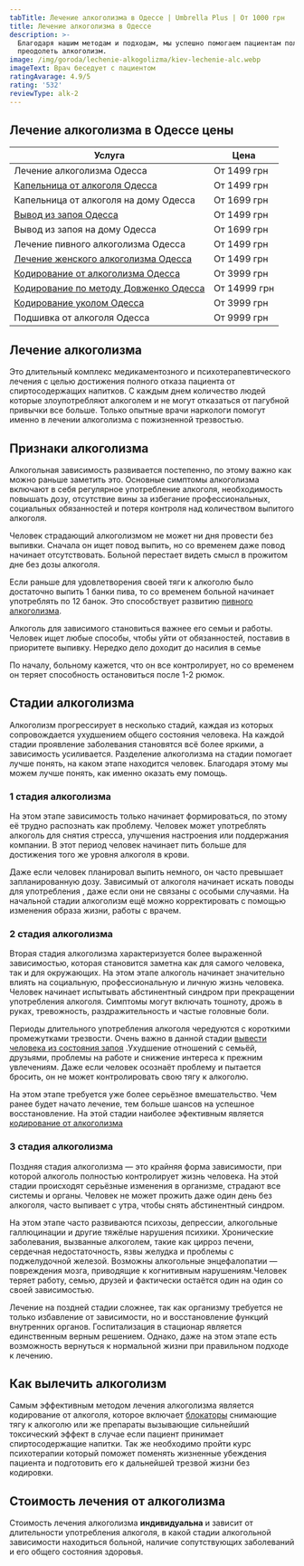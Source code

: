 ```yaml
---
tabTitle: Лечение алкоголизма в Одессе | Umbrella Plus | От 1000 грн
title: Лечение алкоголизма в Одессе
description: >-
  Благодаря нашим методам и подходам, мы успешно помогаем пациентам полностью
  преодолеть алкоголизм.
image: /img/goroda/lechenie-alkogolizma/kiev-lechenie-alc.webp
imageText: Врач беседует с пациентом
ratingAvarage: 4.9/5
rating: '532'
reviewType: alk-2
---
```


## Лечение алкоголизма в Одессе цены

| Услуга                                                           | Цена         |
| ---------------------------------------------------------------- | ------------ |
| Лечение алкоголизма Одесса                                       | От 1499 грн  |
| [Капельница от алкоголя Одесса](/kapelnitsya-ot-alc)             | От 1499 грн  |
| Капельница от алкоголя на дому Одесса                            | От 1699 грн  |
| [Вывод из запоя Одесса](/vivod-iz-zapoya)                        | От 1499 грн  |
| Вывод из запоя на дому Одесса                                    | От 1699 грн  |
| Лечение пивного алкоголизма Одесса                               | От 1499 грн  |
| [Лечение женского алкоголизма Одесса](/genskiy-alkogolism)       | От 1499 грн  |
| [Кодирование от алкоголизма Одесса](/kodirovanie-ot-alkogolisma) | От 3999 грн  |
| [Кодирование по методу Довженко Одесса](/kodirovanie-dovgenko)   | От 14999 грн |
| [Кодирование уколом Одесса](/kodirovanie-ukolom)                 | От 3999 грн  |
| Подшивка от алкоголя Одесса                                      | От 9999 грн  |

## Лечение алкоголизма

Это длительный комплекс медикаментозного и психотерапевтического лечения с целью достижения полного отказа пациента от спиртосодержащих напитков. С каждым днем количество людей которые злоупотребляют алкоголем и не могут отказаться от пагубной привычки все больше. Только опытные врачи наркологи помогут именно в лечении алкоголизма с пожизненной трезвостью.

## Признаки алкоголизма

Алкогольная зависимость развивается постепенно, по этому важно как можно раньше заметить это. Основные симптомы алкоголизма включают в себя регулярное употребление алкоголя, необходимость повышать дозу, отсутствие вины за избегание профессиональных, социальных обязанностей и потеря контроля над количеством выпитого алкоголя.

Человек страдающий алкоголизмом не может ни дня провести без выпивки. Сначала он ищет повод выпить, но со временем даже повод начинает отсутствовать. Больной перестает видеть смысл в прожитом дне без дозы алкоголя.

Если раньше для удовлетворения своей тяги к алкоголю было достаточно выпить 1 банки пива, то со временем больной начинает употреблять по 12 банок. Это способствует развитию [пивного алкоголизма](.com).

Алкоголь для зависимого становиться важнее его семьи и работы. Человек ищет любые способы, чтобы уйти от обязанностей, поставив в приоритете выпивку. Нередко дело доходит до насилия в семье

По началу, больному кажется, что он все контролирует, но со временем он теряет способность остановиться после 1-2 рюмок.

## Стадии алкоголизма

Алкоголизм прогрессирует в несколько стадий, каждая из которых сопровождается ухудшением общего состояния человека. На каждой стадии проявление заболевания становятся всё более яркими, а зависимость усиливается. Разделение алкоголизма на стадии помогает лучше понять, на каком этапе находится человек. Благодаря этому мы можем лучше понять, как именно оказать ему помощь.

### 1 стадия алкоголизма

На этом этапе зависимость только начинает формироваться, по этому её трудно распознать как проблему. Человек может употреблять алкоголь для снятия стресса, улучшения настроения или поддержания компании. В этот период человек начинает пить больше для достижения того же уровня алкоголя в крови.

Даже если человек планировал выпить немного, он часто превышает запланированную дозу. Зависимый от алкоголя начинает искать поводы для употребления , даже если они не связаны с особыми случаями. На начальной стадии алкоголизм ещё можно корректировать с помощью изменения образа жизни, работы с врачем.

### 2 стадия алкоголизма

Вторая стадия алкоголизма характеризуется более выраженной зависимостью, которая становится заметна как для самого человека, так и для окружающих. На этом этапе алкоголь начинает значительно влиять на социальную, профессиональную и личную жизнь человека. Человек начинает испытывать абстинентный синдром при прекращении употребления алкоголя. Симптомы могут включать тошноту, дрожь в руках, тревожность, раздражительность и частые головные боли.

Периоды длительного употребления алкоголя чередуются с короткими промежутками трезвости. Очень важно в данной стадии [вывести человека из состояния запоя](vivod-iz-zapoya) .Ухудшение отношений с семьёй, друзьями, проблемы на работе и снижение интереса к прежним увлечениям. Даже если человек осознаёт проблему и пытается бросить, он не может контролировать свою тягу к алкоголю.

На этом этапе требуется уже более серьёзное вмешательство. Чем ранее будет начато лечение, тем больше шансов на успешное восстановление. На этой стадии наиболее эфективным является [кодирование от алкоголизма](kodirovanie)

### 3 стадия алкоголизма

Поздняя стадия алкоголизма — это крайняя форма зависимости, при которой алкоголь полностью контролирует жизнь человека. На этой стадии происходят серьёзные изменения в организме, страдают все системы и органы. Человек не может прожить даже один день без алкоголя, часто выпивает с утра, чтобы снять абстинентный синдром.

На этом этапе часто развиваются психозы, депрессии, алкогольные галлюцинации и другие тяжёлые нарушения психики. Хронические заболевания, вызванные алкоголем, такие как цирроз печени, сердечная недостаточность, язвы желудка и проблемы с поджелудочной железой.
Возможны алкогольные энцефалопатии — повреждения мозга, приводящие к когнитивным нарушениям.Человек теряет работу, семью, друзей и фактически остаётся один на один со своей зависимостью.

Лечение на поздней стадии сложнее, так как организму требуется не только избавление от зависимости, но и восстановление функций внутренних органов. Госпитализация в стационар является единственным верным решением. Однако, даже на этом этапе есть возможность вернуться к нормальной жизни при правильном подходе к лечению.

## Как вылечить алкоголизм

Самым эффективным методом лечения алкоголизма является кодирование от алкоголя, которое включает [блокаторы](kodirovanie-ukolom) снимающие тягу к алкоголю или же препараты вызывающие сильнейший токсический эффект в случае если пациент принимает спиртосодержащие напитки. Так же необходимо пройти курс психотерапии который поможет поменять жизненные убеждения пациента и подготовить его к дальнейшей трезвой жизни без кодировки.

## Стоимость лечения от алкоголизма

Стоимость лечения алкоголизма **индивидуальна** и зависит от длительности употребления алкоголя, в какой стадии алкогольной зависимости находиться больной, наличие сопутствующих заболеваний и его общего состояния здоровья.
